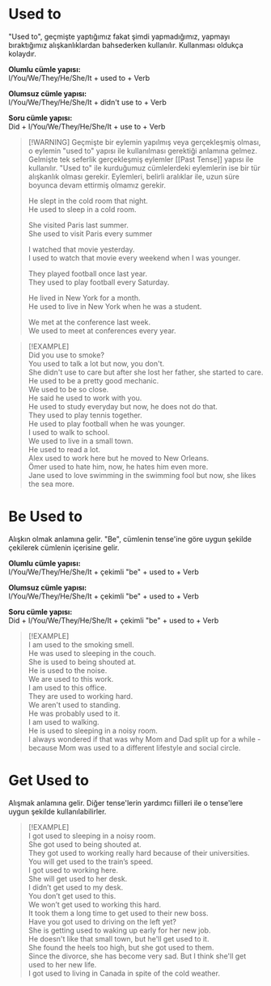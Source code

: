 # Used to  
"Used to", geçmişte yaptığımız fakat şimdi yapmadığımız, yapmayı bıraktığımız alışkanlıklardan bahsederken kullanılır. Kullanması oldukça kolaydır.  

**Olumlu cümle yapısı:**  
I/You/We/They/He/She/It + used to + Verb  

**Olumsuz cümle yapısı:**  
I/You/We/They/He/She/It + didn't use to + Verb  

**Soru cümle yapısı:**  
Did + I/You/We/They/He/She/It + use to + Verb  

> [!WARNING] Geçmişte bir eylemin yapılmış veya gerçekleşmiş olması, o eylemin "used to" yapısı ile kullanılması gerektiği anlamına gelmez. Gelmişte tek seferlik gerçekleşmiş eylemler [[Past Tense]] yapısı ile kullanılır. "Used to" ile kurduğumuz cümlelerdeki eylemlerin ise bir tür alışkanlık olması gerekir. Eylemleri, belirli aralıklar ile, uzun süre boyunca devam ettirmiş olmamız gerekir.  
>  
> He slept in the cold room that night.  
> He used to sleep in a cold room.  
>  
> She visited Paris last summer.  
> She used to visit Paris every summer  
>  
> I watched that movie yesterday.  
> I used to watch that movie every weekend when I was younger.  
>  
> They played football once last year.  
> They used to play football every Saturday.  
>  
> He lived in New York for a month.  
> He used to live in New York when he was a student.  
>  
> We met at the conference last week.  
> We used to meet at conferences every year.  

> [!EXAMPLE]  
> Did you use to smoke?  
> You used to talk a lot but now, you don't.  
> She didn't use to care but after she lost her father, she started to care.  
> He used to be a pretty good mechanic.  
> We used to be so close.  
> He said he used to work with you.  
> He used to study everyday but now, he does not do that.  
> They used to play tennis together.  
> He used to play football when he was younger.  
> I used to walk to school.  
> We used to live in a small town.  
> He used to read a lot.  
> Alex used to work here but he moved to New Orleans.  
> Ömer used to hate him, now, he hates him even more.  
> Jane used to love swimming in the swimming fool but now, she likes the sea more.  

# Be Used to  
Alışkın olmak anlamına gelir. "Be", cümlenin tense'ine göre uygun şekilde çekilerek cümlenin içerisine gelir.  

**Olumlu cümle yapısı:**  
I/You/We/They/He/She/It +  çekimli "be" + used to + Verb  

**Olumsuz cümle yapısı:**  
I/You/We/They/He/She/It + çekimli "be" + used to + Verb  

**Soru cümle yapısı:**  
Did + I/You/We/They/He/She/It + çekimli "be" + used to + Verb  

> [!EXAMPLE]  
> I am used to the smoking smell.  
> He was used to sleeping in the couch.  
> She is used to being shouted at.  
> He is used to the noise.  
> We are used to this work.  
> I am used to this office.  
> They are used to working hard.  
> We aren't used to standing.  
> He was probably used to it.  
> I am used to walking.  
> He is used to sleeping in a noisy room.  
> I always wondered if that was why Mom and Dad split up for a while - because Mom was used to a different lifestyle and social circle.  

# Get Used to  
Alışmak anlamına gelir. Diğer tense'lerin yardımcı fiilleri ile o tense'lere uygun şekilde kullanılabilirler.  

> [!EXAMPLE]  
> I got used to sleeping in a noisy room.  
> She got used to being shouted at.  
> They got used to working really hard because of their universities.  
> You will get used to the train’s speed.  
> I got used to working here.  
> She will get used to her desk.  
> I didn’t get used to my desk.  
> You don’t get used to this.  
> We won’t get used to working this hard.  
> It took them a long time to get used to their new boss.  
> Have you got used to driving on the left yet?  
> She is getting used to waking up early for her new job.  
> He doesn't like that small town, but he'll get used to it.  
> She found the heels too high, but she got used to them.  
> Since the divorce, she has become very sad. But I think she'll get used to her new life.  
> I got used to living in Canada in spite of the cold weather.  